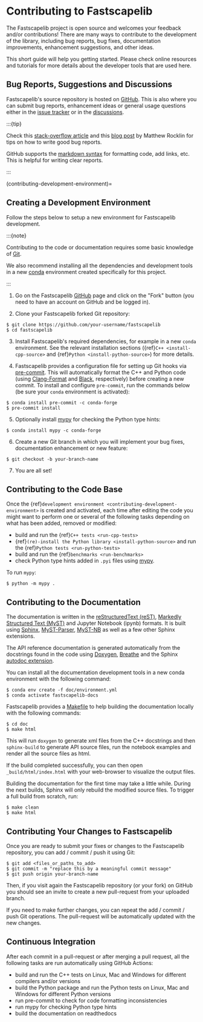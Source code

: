 # Contributing to Fastscapelib

The Fastscapelib project is open source and welcomes your feedback and/or
contributions! There are many ways to contribute to the development of the
library, including bug reports, bug fixes, documentation improvements,
enhancement suggestions, and other ideas.

This short guide will help you getting started. Please check online resources
and tutorials for more details about the developer tools that are used here.

## Bug Reports, Suggestions and Discussions

Fastscapelib's source repository is hosted on
[GitHub](https://github.com/fastscape-lem/fastscapelib). This is also where you
can submit bug reports, enhancement ideas or general usage questions either in
the [issue tracker](https://github.com/fastscape-lem/fastscapelib/issues) or in
the [discussions](https://github.com/fastscape-lem/fastscapelib/discussions).

:::{tip}

Check this [stack-overflow
article](https://stackoverflow.com/help/minimal-reproducible-example) and this
[blog post](https://matthewrocklin.com/minimal-bug-reports) by Matthew Rocklin
for tips on how to write good bug reports.

GitHub supports the [markdown
syntax](https://docs.github.com/en/get-started/writing-on-github) for formatting
code, add links, etc. This is helpful for writing clear reports.

:::

(contributing-development-environment)=
## Creating a Development Environment

Follow the steps below to setup a new environment for Fastscapelib development.

:::{note}

Contributing to the code or documentation requires some basic knowledge of
[Git](https://git-scm.com/).

We also recommend installing all the dependencies and development tools in a new
[conda](https://conda.io/docs/) environment created specifically for this
project.

:::

1. Go on the Fastscapelib
   [GitHub](https://github.com/fastscape-lem/fastscapelib) page and click on the
   "Fork" button (you need to have an account on GitHub and be logged in).

2. Clone your Fastscapelib forked Git repository:

```
$ git clone https://github.com/your-username/fastscapelib
$ cd fastscapelib
```

3. Install Fastscapelib's required dependencies, for example in a new ``conda``
   environment. See the relevant installation sections ({ref}`C++
   <install-cpp-source>` and {ref}`Python <install-python-source>`) for more
   details.

4. Fastscapelib provides a configuration file for setting up Git hooks via
   [pre-commit](https://pre-commit.com/). This will automatically format the C++
   and Python code (using
   [Clang-Format](https://clang.llvm.org/docs/ClangFormat.html) and
   [Black](https://black.readthedocs.io), respectively) before creating a new
   commit. To install and configure ``pre-commit``, run the commands below (be
   sure your ``conda`` environment is activated):

```
$ conda install pre-commit -c conda-forge
$ pre-commit install
```

5. Optionally install [mypy](https://mypy-lang.org/) for checking the Python
   type hints:

```
$ conda install mypy -c conda-forge
```

6. Create a new Git branch in which you will implement your bug fixes,
   documentation enhancement or new feature:

```
$ git checkout -b your-branch-name
```

7. You are all set!

## Contributing to the Code Base

Once the {ref}`development environment <contributing-development-environment>`
is created and activated, each time after editing the code you might want to
perform one or several of the following tasks depending on what has been added,
removed or modified:

- build and run the {ref}`C++ tests <run-cpp-tests>`
- {ref}`(re)-install the Python library <install-python-source>` and run the
  {ref}`Python tests <run-python-tests>`
- build and run the {ref}`benchmarks <run-benchmarks>`
- check Python type hints added in ``.pyi`` files using
  [mypy](https://mypy-lang.org/).

To run ``mypy``:

```
$ python -m mypy .
```

## Contributing to the Documentation

The documentation is written in the [reStructuredText
(reST)](https://www.sphinx-doc.org/en/master/usage/restructuredtext/basics.html),
[Markedly Structured Text (MyST)](https://mystmd.org) and Jupyter Notebook
(ipynb) formats. It is built using [Sphinx](https://www.sphinx-doc.org),
[MyST-Parser](https://myst-parser.readthedocs.io),
[MyST-NB](https://myst-nb.readthedocs.io) as well as a few other Sphinx
extensions.

The API reference documentation is generated automatically from the docstrings
found in the code using [Doxygen](https://www.doxygen.nl/index.html),
[Breathe](https://www.breathe-doc.org/) and the Sphinx [autodoc
extension](https://www.sphinx-doc.org/en/master/usage/extensions/autodoc.html).

You can install all the documentation development tools in a new conda
environment with the following command:

```
$ conda env create -f doc/environment.yml
$ conda activate fastscapelib-docs
```

Fastscapelib provides a [Makefile](https://makefiletutorial.com/) to help
building the documentation locally with the following commands:

```
$ cd doc
$ make html
```

This will run ``doxygen`` to generate xml files from the C++ docstrings and then
``sphinx-build`` to generate API source files, run the notebook examples and
render all the source files as html.

If the build completed successfully, you can then open `_build/html/index.html`
with your web-browser to visualize the output files.

Building the documentation for the first time may take a little while. During
the next builds, Sphinx will only rebuild the modified source files. To trigger
a full build from scratch, run:

```
$ make clean
$ make html
```

## Contributing Your Changes to Fastscapelib

Once you are ready to submit your fixes or changes to the Fastscapelib
repository, you can add / commit / push it using Git:

```
$ git add <files_or_paths_to_add>
$ git commit -m "replace this by a meaningful commit message"
$ git push origin your-branch-name
```

Then, if you visit again the Fastscapelib repository (or your fork) on GitHub
you should see an invite to create a new pull-request from your uploaded branch.

If you need to make further changes, you can repeat the add / commit / push Git
operations. The pull-request will be automatically updated with the new changes.

## Continuous Integration

After each commit in a pull-request or after merging a pull request, all the
following tasks are run automatically using GitHub Actions:

- build and run the C++ tests on Linux, Mac and Windows for different
  compilers and/or versions
- build the Python package and run the Python tests on Linux, Mac and Windows
  for different Python versions
- run pre-commit to check for code formatting inconsistencies
- run mypy for checking Python type hints
- build the documentation on readthedocs
